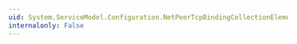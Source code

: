 ```yaml
---
uid: System.ServiceModel.Configuration.NetPeerTcpBindingCollectionElement
internalonly: False
---
```

